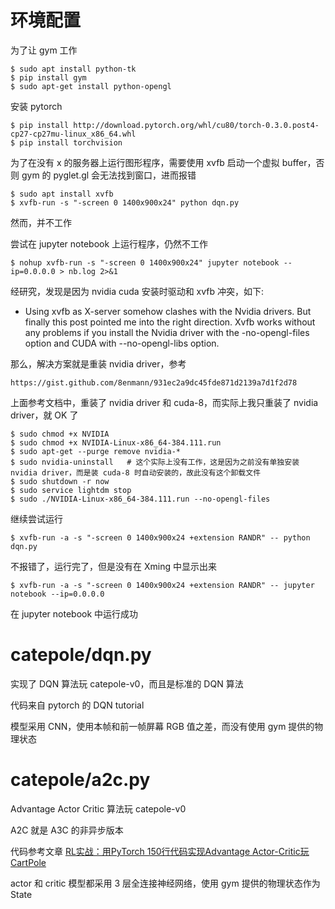 环境配置
==========

为了让 gym 工作
```
$ sudo apt install python-tk
$ pip install gym
$ sudo apt-get install python-opengl
```

安装 pytorch
```
$ pip install http://download.pytorch.org/whl/cu80/torch-0.3.0.post4-cp27-cp27mu-linux_x86_64.whl
$ pip install torchvision
```

为了在没有 x 的服务器上运行图形程序，需要使用 xvfb 启动一个虚拟 buffer，否则 gym 的 pyglet.gl 会无法找到窗口，进而报错
```
$ sudo apt install xvfb
$ xvfb-run -s "-screen 0 1400x900x24" python dqn.py
```
然而，并不工作

尝试在 jupyter notebook 上运行程序，仍然不工作
```
$ nohup xvfb-run -s "-screen 0 1400x900x24" jupyter notebook --ip=0.0.0.0 > nb.log 2>&1
```

经研究，发现是因为 nvidia cuda 安装时驱动和 xvfb 冲突，如下:

- Using xvfb as X-server somehow clashes with the Nvidia drivers. But finally this post pointed me into the right direction. Xvfb works without any problems if you install the Nvidia driver with the -no-opengl-files option and CUDA with --no-opengl-libs option. 

那么，解决方案就是重装 nvidia driver，参考
```
https://gist.github.com/8enmann/931ec2a9dc45fde871d2139a7d1f2d78
```

上面参考文档中，重装了 nvidia driver 和 cuda-8，而实际上我只重装了 nvidia driver，就 OK 了
```
$ sudo chmod +x NVIDIA
$ sudo chmod +x NVIDIA-Linux-x86_64-384.111.run
$ sudo apt-get --purge remove nvidia-*
$ sudo nvidia-uninstall   # 这个实际上没有工作，这是因为之前没有单独安装 nvidia driver，而是装 cuda-8 时自动安装的，故此没有这个卸载文件
$ sudo shutdown -r now
$ sudo service lightdm stop
$ sudo ./NVIDIA-Linux-x86_64-384.111.run --no-opengl-files
```

继续尝试运行
```
$ xvfb-run -a -s "-screen 0 1400x900x24 +extension RANDR" -- python dqn.py 
```
不报错了，运行完了，但是没有在 Xming 中显示出来

```
$ xvfb-run -a -s "-screen 0 1400x900x24 +extension RANDR" -- jupyter notebook --ip=0.0.0.0
```
在 jupyter notebook 中运行成功


catepole/dqn.py
==================
实现了 DQN 算法玩 catepole-v0，而且是标准的 DQN 算法

代码来自 pytorch 的 DQN tutorial

模型采用 CNN，使用本帧和前一帧屏幕 RGB 值之差，而没有使用 gym 提供的物理状态


catepole/a2c.py
=================
Advantage Actor Critic 算法玩 catepole-v0

A2C 就是 A3C 的非异步版本

代码参考文章 [RL实战：用PyTorch 150行代码实现Advantage Actor-Critic玩CartPole](https://zhuanlan.zhihu.com/p/27860621)

actor 和 critic 模型都采用 3 层全连接神经网络，使用 gym 提供的物理状态作为 State
